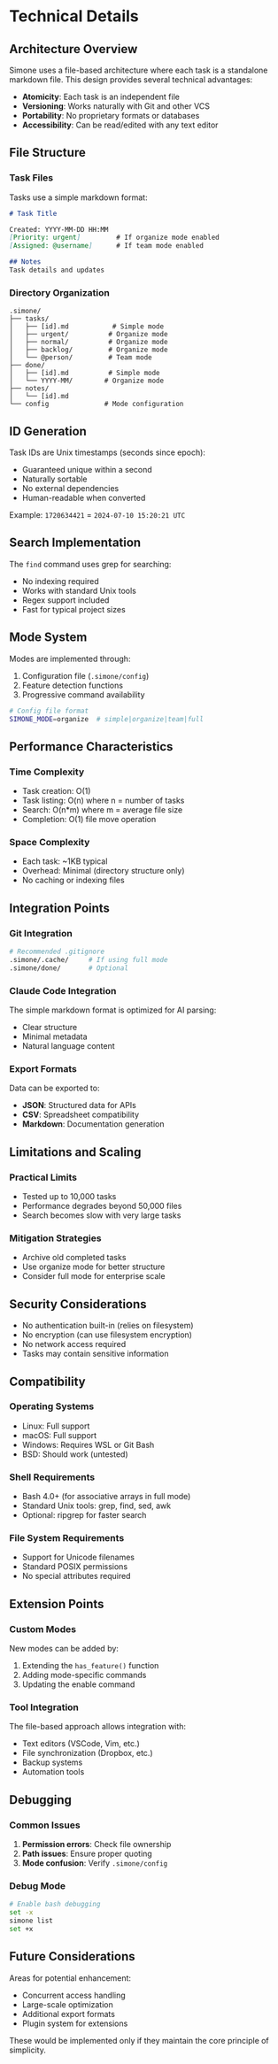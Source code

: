 # Technical Details

## Architecture Overview

Simone uses a file-based architecture where each task is a standalone markdown file. This design provides several technical advantages:

- **Atomicity**: Each task is an independent file
- **Versioning**: Works naturally with Git and other VCS
- **Portability**: No proprietary formats or databases
- **Accessibility**: Can be read/edited with any text editor

## File Structure

### Task Files

Tasks use a simple markdown format:

```markdown
# Task Title

Created: YYYY-MM-DD HH:MM
[Priority: urgent]         # If organize mode enabled
[Assigned: @username]      # If team mode enabled

## Notes
Task details and updates
```

### Directory Organization

```
.simone/
├── tasks/
│   ├── [id].md           # Simple mode
│   ├── urgent/          # Organize mode
│   ├── normal/          # Organize mode
│   ├── backlog/         # Organize mode
│   └── @person/         # Team mode
├── done/
│   ├── [id].md          # Simple mode
│   └── YYYY-MM/        # Organize mode
├── notes/
│   └── [id].md
└── config              # Mode configuration
```

## ID Generation

Task IDs are Unix timestamps (seconds since epoch):
- Guaranteed unique within a second
- Naturally sortable
- No external dependencies
- Human-readable when converted

Example: `1720634421` = `2024-07-10 15:20:21 UTC`

## Search Implementation

The `find` command uses grep for searching:
- No indexing required
- Works with standard Unix tools
- Regex support included
- Fast for typical project sizes

## Mode System

Modes are implemented through:
1. Configuration file (`.simone/config`)
2. Feature detection functions
3. Progressive command availability

```bash
# Config file format
SIMONE_MODE=organize  # simple|organize|team|full
```

## Performance Characteristics

### Time Complexity
- Task creation: O(1)
- Task listing: O(n) where n = number of tasks
- Search: O(n*m) where m = average file size
- Completion: O(1) file move operation

### Space Complexity
- Each task: ~1KB typical
- Overhead: Minimal (directory structure only)
- No caching or indexing files

## Integration Points

### Git Integration
```bash
# Recommended .gitignore
.simone/.cache/     # If using full mode
.simone/done/       # Optional
```

### Claude Code Integration
The simple markdown format is optimized for AI parsing:
- Clear structure
- Minimal metadata
- Natural language content

### Export Formats

Data can be exported to:
- **JSON**: Structured data for APIs
- **CSV**: Spreadsheet compatibility
- **Markdown**: Documentation generation

## Limitations and Scaling

### Practical Limits
- Tested up to 10,000 tasks
- Performance degrades beyond 50,000 files
- Search becomes slow with very large tasks

### Mitigation Strategies
- Archive old completed tasks
- Use organize mode for better structure
- Consider full mode for enterprise scale

## Security Considerations

- No authentication built-in (relies on filesystem)
- No encryption (can use filesystem encryption)
- No network access required
- Tasks may contain sensitive information

## Compatibility

### Operating Systems
- Linux: Full support
- macOS: Full support  
- Windows: Requires WSL or Git Bash
- BSD: Should work (untested)

### Shell Requirements
- Bash 4.0+ (for associative arrays in full mode)
- Standard Unix tools: grep, find, sed, awk
- Optional: ripgrep for faster search

### File System Requirements
- Support for Unicode filenames
- Standard POSIX permissions
- No special attributes required

## Extension Points

### Custom Modes
New modes can be added by:
1. Extending the `has_feature()` function
2. Adding mode-specific commands
3. Updating the enable command

### Tool Integration
The file-based approach allows integration with:
- Text editors (VSCode, Vim, etc.)
- File synchronization (Dropbox, etc.)
- Backup systems
- Automation tools

## Debugging

### Common Issues
1. **Permission errors**: Check file ownership
2. **Path issues**: Ensure proper quoting
3. **Mode confusion**: Verify `.simone/config`

### Debug Mode
```bash
# Enable bash debugging
set -x
simone list
set +x
```

## Future Considerations

Areas for potential enhancement:
- Concurrent access handling
- Large-scale optimization
- Additional export formats
- Plugin system for extensions

These would be implemented only if they maintain the core principle of simplicity.